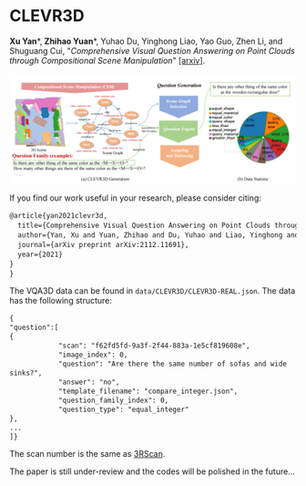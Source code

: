 # CLEVR3D

**Xu Yan***, **Zhihao Yuan***, Yuhao Du, Yinghong Liao, Yao Guo, Zhen Li, and Shuguang Cui, 
"*Comprehensive Visual Question Answering on Point Clouds through Compositional Scene Manipulation*" [[arxiv]](https://arxiv.org/pdf/2112.11691.pdf).

 ![image](img/fig1.png)
 
 
If you find our work useful in your research, please consider citing:
```latex
@article{yan2021clevr3d,
  title={Comprehensive Visual Question Answering on Point Clouds through Compositional Scene Manipulation},
  author={Yan, Xu and Yuan, Zhihao and Du, Yuhao and Liao, Yinghong and Guo, Yao and Li, Zhen and Cui, Shuguang},
  journal={arXiv preprint arXiv:2112.11691},
  year={2021}
}
}
```
The VQA3D data can be found in `data/CLEVR3D/CLEVR3D-REAL.json`. The data has the following structure:
```
{
"question":[
{
            "scan": "f62fd5fd-9a3f-2f44-883a-1e5cf819608e",
            "image_index": 0,
            "question": "Are there the same number of sofas and wide sinks?",
            "answer": "no",
            "template_filename": "compare_integer.json",
            "question_family_index": 0,
            "question_type": "equal_integer"
},
...
]}
```
The scan number is the same as [3RScan](https://github.com/WaldJohannaU/3RScan).


The paper is still under-review and the codes will be polished in the future...
